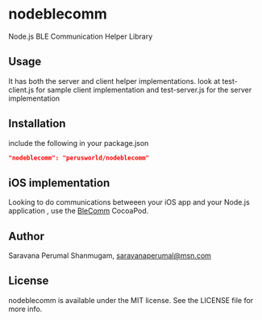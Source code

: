 # nodeblecomm
Node.js BLE Communication Helper Library

## Usage

It has both the server and client helper implementations.
look at test-client.js for sample client implementation and test-server.js for the server implementation

## Installation
include the following in your package.json

```json
"nodeblecomm": "perusworld/nodeblecomm"
```

## iOS implementation
Looking to do communications betweeen your iOS app and your Node.js application , use the  [BleComm](https://github.com/perusworld/BleComm) CocoaPod.

## Author

Saravana Perumal Shanmugam, saravanaperumal@msn.com

## License

nodeblecomm is available under the MIT license. See the LICENSE file for more info.
